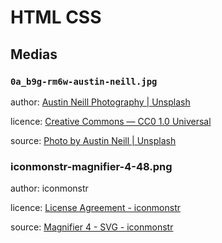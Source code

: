 # HTML CSS

## Medias

### `0a_b9g-rm6w-austin-neill.jpg`

author: [Austin Neill Photography | Unsplash](https://unsplash.com/@arstyy)

licence: [Creative Commons — CC0 1.0 Universal](https://creativecommons.org/publicdomain/zero/1.0/)

source: [Photo by Austin Neill | Unsplash](https://unsplash.com/?photo=0A_b9G-Rm6w)

### iconmonstr-magnifier-4-48.png

author: iconmonstr

licence: [License Agreement - iconmonstr](https://iconmonstr.com/license/)

source: [Magnifier 4 - SVG - iconmonstr](https://iconmonstr.com/magnifier-4-svg/)

